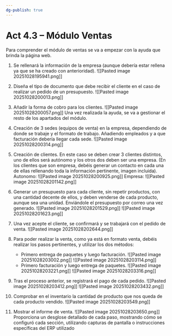 ```yaml
---
dg-publish: true
---
```


# Act 4.3 – Módulo Ventas
Para comprender el módulo de ventas se va a empezar con la ayuda que brinda la página web.
1. Se rellenará la información de la empresa (aunque debería estar rellena ya que se ha creado con anterioridad).
![[Pasted image 20251028195941.png]]
2. Diseña el tipo de documento que debe recibir el cliente en el caso de realizar un pedido de un presupuesto.
![[Pasted image 20251028200013.png]]
3. Añadir la forma de cobro para los clientes.
![[Pasted image 20251028200057.png]]
Una vez realizada la ayuda, se va a gestionar el resto de los apartados del módulo.

4. Creación de 3 sedes (equipos de venta) en la empresa, dependiendo de donde se trabaje y el formato de trabajo. Añadiendo empleados y a que facturación debería llegar cada sede.
![[Pasted image 20251028200314.png]]

6. Creación de clientes. En este caso se deben crear 3 clientes distintos, uno de ellos será autónomo y los otros dos deben ser una empresa. (En los clientes que son empresa, debéis generar un contacto en cada una de ellas rellenando toda la información pertinente, imagen incluida).
Autonomo:
![[Pasted image 20251028200925.png]]
Empresa: 
![[Pasted image 20251028201142.png]]
7. Generar un presupuesto para cada cliente, sin repetir productos, con una cantidad decente de ellos, y deben venderse de cada producto, aunque sea una unidad. Enviándole el presupuesto por correo una vez generado.
![[Pasted image 20251028201529.png]]
![[Pasted image 20251028201623.png]]
8. Una vez acepte el cliente, se confirmará y se trabajará con el pedido de venta.
![[Pasted image 20251028202644.png]]
9. Para poder realizar la venta, como ya está en formato venta, debéis realizar los pasos pertinentes, y utilizar los dos métodos:
	- Primero entrega de paquetes y luego facturación.
	![[Pasted image 20251028203002.png]]
	![[Pasted image 20251028203114.png]]
	- Primero facturación y luego entrega de paquetes.
	![[Pasted image 20251028203221.png]]
	![[Pasted image 20251028203316.png]]
	
	
10. Tras el proceso anterior, se registrará el pago de cada pedido.
![[Pasted image 20251028203412.png]]
![[Pasted image 20251028203432.png]]
11. Comprobar en el inventario la cantidad de producto que nos queda de cada producto vendido.
![[Pasted image 20251028203549.png]]
12. Mostrar el informe de venta.
![[Pasted image 20251028203650.png]]
Proporciona un desglose detallado de cada paso, mostrando cómo se configuró cada sección, utilizando capturas de pantalla o instrucciones específicas del ERP utilizado
